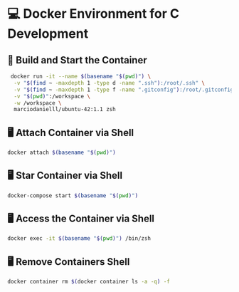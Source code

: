 
# 💻 Docker Environment for C Development

## 🚀 Build and Start the Container
```bash
 docker run -it --name $(basename "$(pwd)") \
  -v "$(find ~ -maxdepth 1 -type d -name ".ssh"):/root/.ssh" \
  -v "$(find ~ -maxdepth 1 -type f -name ".gitconfig"):/root/.gitconfig" \
  -v "$(pwd)":/workspace \
  -w /workspace \
  marciodanielll/ubuntu-42:1.1 zsh
```
## 🖥️ Attach Container via Shell
```bash
docker attach $(basename "$(pwd)")
```
## 🖥️ Star Container via Shell
```bash 
docker-compose start $(basename "$(pwd)")
```
## 🖥️ Access the Container via Shell
```bash
docker exec -it $(basename "$(pwd)") /bin/zsh
```

## 🖥️ Remove Containers Shell
```bash
docker container rm $(docker container ls -a -q) -f
```